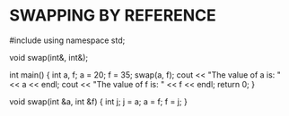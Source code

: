 # SWAPPING BY REFERENCE

#include <iostream>
using namespace std;

void swap(int&, int&);

int main()
{
   int a, f;
   a = 20;
   f = 35;
   swap(a, f);
   cout << "The value of a is: " << a << endl;
   cout << "The value of f is: " << f << endl;
   return 0;
}

void swap(int &a, int &f)
{
   int j;
   j = a;
   a = f;
   f = j;
}
